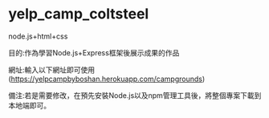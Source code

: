 # yelp_camp_coltsteel
node.js+html+css

目的:作為學習Node.js+Express框架後展示成果的作品

網址:輸入以下網址即可使用(https://yelpcampbyboshan.herokuapp.com/campgrounds)

備注:若是需要修改，在預先安裝Node.js以及npm管理工具後，將整個專案下載到本地端即可。
